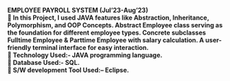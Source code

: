<b> EMPLOYEE	PAYROLL	SYSTEM (Jul’23-Aug’23) <br>
	In this Project, I used JAVA features like Abstraction, Inheritance, Polymorphism, and OOP Concepts. Abstract Employee class serving as the foundation for different employee types. Concrete subclasses Fulltime Employee & Parttime Employee with salary calculation. A user-friendly terminal interface for easy interaction.<br>
	Technology Used:- JAVA programming language.<br>
	Database Used:- SQL.<br>
	S/W development Tool Used:– Eclipse.
</b>
